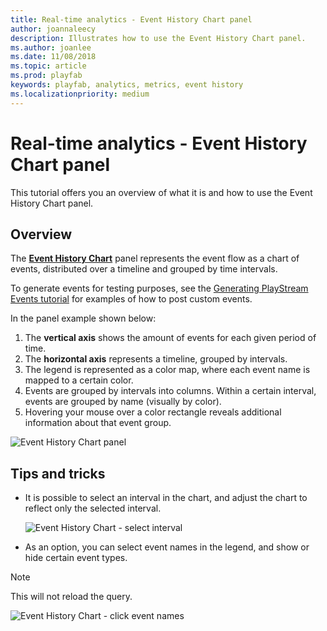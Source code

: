 ```yaml
---
title: Real-time analytics - Event History Chart panel
author: joannaleecy
description: Illustrates how to use the Event History Chart panel.
ms.author: joanlee
ms.date: 11/08/2018
ms.topic: article
ms.prod: playfab
keywords: playfab, analytics, metrics, event history
ms.localizationpriority: medium
---
```


# Real-time analytics - Event History Chart panel

This tutorial offers you an overview of what it is and how to use the Event History Chart panel.

## Overview

The [**Event History Chart**](event-history.md) panel represents the event flow as a chart of events, distributed over a timeline and grouped by time intervals.

To generate events for testing purposes, see the [Generating PlayStream Events tutorial](playstream-events.md) for examples of how to post custom events.

In the panel example shown below:

1. The **vertical axis** shows the amount of events for each given period of time.
2. The **horizontal axis** represents a timeline, grouped by intervals.
3. The legend is represented as a color map, where each event name is mapped to a certain color.
4. Events are grouped by intervals into columns. Within a certain interval, events are grouped by name (visually by color).
5. Hovering your mouse over a color rectangle reveals additional information about that event group.

![Event History Chart panel](media/tutorials/event-history-chart-panel.png)  

## Tips and tricks

- It is possible to select an interval in the chart, and adjust the chart to reflect only the selected interval.
  
   ![Event History Chart - select interval](media/tutorials/event-history-chart-select-interval.png)  

- As an option, you can select event names in the legend, and show or hide certain event types.

> [!NOTE]
> This will not reload the query.

   ![Event History Chart - click event names](media/tutorials/event-history-chart-click-event-names.png)  
